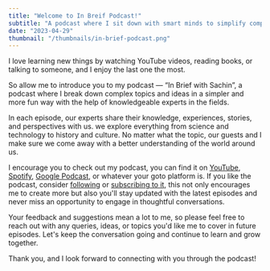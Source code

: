 ```yaml
---
title: "Welcome to In Breif Podcast!"
subtitle: "A podcast where I sit down with smart minds to simplify complex topics in a fun way."
date: "2023-04-29"
thumbnail: "/thumbnails/in-brief-podcast.png"
---
```


I love learning new things by watching YouTube videos, reading books, or talking to someone, and I enjoy the last one the most.

So allow me to introduce you to my podcast — “In Brief with Sachin”, a podcast where I break down complex topics and ideas in a simpler and more fun way with the help of knowledgeable experts in the fields.

In each episode, our experts share their knowledge, experiences, stories, and perspectives with us. we explore everything from science and technology to history and culture. No matter what the topic, our guests and I make sure we come away with a better understanding of the world around us.

I encourage you to check out my podcast, you can find it on [YouTube](https://www.youtube.com/@sachinshrmaa), [Spotify](https://open.spotify.com/show/3wgVx0oPtaBG8adhmjt7CW), [Google Podcast](https://podcasts.google.com/feed/aHR0cHM6Ly9hbmNob3IuZm0vcy9lMGU2NjU1MC9wb2RjYXN0L3Jzcw?ep=14), or whatever your goto platform is. If you like the podcast, consider [following](https://open.spotify.com/show/3wgVx0oPtaBG8adhmjt7CW) or [subscribing to it](https://www.youtube.com/@sachinshrmaa), this not only encourages me to create more but also you'll stay updated with the latest episodes and never miss an opportunity to engage in thoughtful conversations.

Your feedback and suggestions mean a lot to me, so please feel free to reach out with any queries, ideas, or topics you'd like me to cover in future episodes. Let's keep the conversation going and continue to learn and grow together.

Thank you, and I look forward to connecting with you through the podcast!
